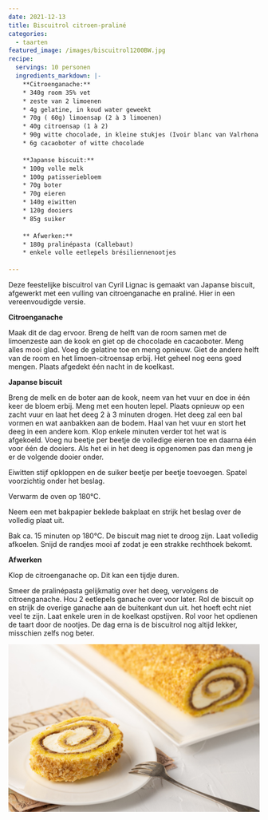 ```yaml
---
date: 2021-12-13
title: Biscuitrol citroen-praliné
categories:
  - taarten
featured_image: /images/biscuitrol1200BW.jpg
recipe:
  servings: 10 personen
  ingredients_markdown: |-
    **Citroenganache:**
    * 340g room 35% vet
    * zeste van 2 limoenen
    * 4g gelatine, in koud water geweekt
    * 70g ( 60g) limoensap (2 à 3 limoenen)
    * 40g citroensap (1 à 2)
    * 90g witte chocolade, in kleine stukjes (Ivoir blanc van Valrhona of een ander merk)
    * 6g cacaoboter of witte chocolade

    **Japanse biscuit:**
    * 100g volle melk
    * 100g patisseriebloem 
    * 70g boter
    * 70g eieren
    * 140g eiwitten
    * 120g dooiers
    * 85g suiker

    ** Afwerken:**
    * 180g pralinépasta (Callebaut)
    * enkele volle eetlepels brésiliennenootjes
    
---
```

Deze feestelijke biscuitrol van Cyril Lignac is gemaakt van Japanse biscuit, afgewerkt met een vulling van citroenganache en praliné. Hier in een vereenvoudigde versie.

<!--more-->

**Citroenganache**

Maak dit de dag ervoor.
Breng de helft van de room samen met de limoenzeste aan de kook en giet op de chocolade en cacaoboter. Meng alles mooi glad. Voeg de gelatine toe en meng opnieuw.
Giet de andere helft van de room en het limoen-citroensap erbij.
Het geheel nog eens goed mengen. Plaats afgedekt één nacht in de koelkast.

**Japanse biscuit**

Breng de melk en de boter aan de kook, neem van het vuur en doe in één keer de bloem erbij.
Meng met een houten lepel.
Plaats opnieuw op een zacht vuur en laat het deeg 2 à 3 minuten drogen.
Het deeg zal een bal vormen en wat aanbakken aan de bodem.
Haal van het vuur en stort het deeg in een andere kom. Klop enkele minuten verder tot het wat is afgekoeld.
Voeg nu beetje per beetje de volledige eieren toe en daarna één voor één de dooiers.
Als het ei in het deeg is opgenomen pas dan meng je er de volgende dooier onder.

Eiwitten stijf opkloppen en de suiker beetje per beetje toevoegen.
Spatel voorzichtig onder het beslag.

Verwarm de oven op 180°C.

Neem een met bakpapier beklede bakplaat en strijk het beslag over de volledig plaat uit.

Bak ca. 15 minuten op 180°C. De biscuit mag niet te droog zijn.
Laat volledig afkoelen. Snijd de randjes mooi af zodat je een strakke rechthoek bekomt.

**Afwerken**

Klop de citroenganache op. Dit kan een tijdje duren.

Smeer de pralinépasta gelijkmatig over het deeg, vervolgens de citroenganache.
Hou 2 eetlepels ganache over voor later.
Rol de biscuit op en strijk de overige ganache aan de buitenkant dun uit.
het hoeft echt niet veel te zijn.
Laat enkele uren in de koelkast opstijven.
Rol voor het opdienen de taart door de nootjes.
De dag erna is de biscuitrol nog altijd lekker, misschien zelfs nog beter.

![](/images/biscuitrol1200BW.jpg)
